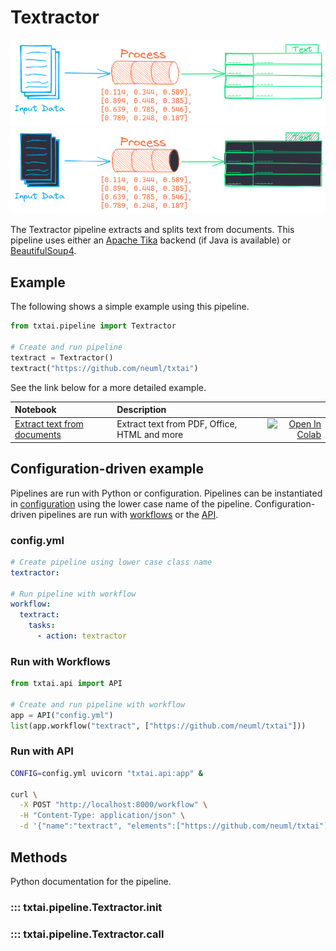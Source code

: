 # Textractor

![pipeline](../../images/pipeline.png#only-light)
![pipeline](../../images/pipeline-dark.png#only-dark)

The Textractor pipeline extracts and splits text from documents. This pipeline uses either an [Apache Tika](https://github.com/chrismattmann/tika-python) backend (if Java is available) or [BeautifulSoup4](https://pypi.org/project/beautifulsoup4/).

## Example

The following shows a simple example using this pipeline.

```python
from txtai.pipeline import Textractor

# Create and run pipeline
textract = Textractor()
textract("https://github.com/neuml/txtai")
```

See the link below for a more detailed example.

| Notebook  | Description  |       |
|:----------|:-------------|------:|
| [Extract text from documents](https://github.com/neuml/txtai/blob/master/examples/10_Extract_text_from_documents.ipynb) | Extract text from PDF, Office, HTML and more | [![Open In Colab](https://colab.research.google.com/assets/colab-badge.svg)](https://colab.research.google.com/github/neuml/txtai/blob/master/examples/10_Extract_text_from_documents.ipynb) |

## Configuration-driven example

Pipelines are run with Python or configuration. Pipelines can be instantiated in [configuration](../../../api/configuration/#pipeline) using the lower case name of the pipeline. Configuration-driven pipelines are run with [workflows](../../../workflow/#configuration-driven-example) or the [API](../../../api).

### config.yml
```yaml
# Create pipeline using lower case class name
textractor:

# Run pipeline with workflow
workflow:
  textract:
    tasks:
      - action: textractor
```

### Run with Workflows

```python
from txtai.api import API

# Create and run pipeline with workflow
app = API("config.yml")
list(app.workflow("textract", ["https://github.com/neuml/txtai"]))
```

### Run with API

```bash
CONFIG=config.yml uvicorn "txtai.api:app" &

curl \
  -X POST "http://localhost:8000/workflow" \
  -H "Content-Type: application/json" \
  -d '{"name":"textract", "elements":["https://github.com/neuml/txtai"]}'
```

## Methods

Python documentation for the pipeline.

### ::: txtai.pipeline.Textractor.__init__
### ::: txtai.pipeline.Textractor.__call__
